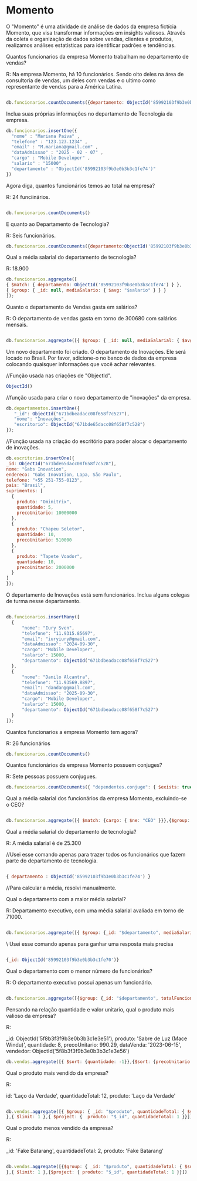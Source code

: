 # Momento

O "Momento" é uma atividade de análise de dados da empresa fictícia Momento, que visa transformar informações em insights valiosos. Através da coleta e organização de dados sobre vendas, clientes e produtos, realizamos análises estatísticas para identificar padrões e tendências.

 Quantos funcionarios da empresa Momento trabalham no departamento de vendas?

 R: Na empresa Momento, há 10 funcionários. Sendo oito deles na área de consultoria de vendas, um deles com vendas e o ultimo como representante de vendas para a América Latina.

 ```js

db.funcionarios.countDocuments({departamento: ObjectId('85992103f9b3e0b3b3c1fe71')})

```
 Inclua suas próprias informações no departamento de Tecnologia da empresa.
 
  ```js
db.funcionarios.insertOne({
    "nome" : "Mariana Paiva" , 
    "telefone" : "123.123.1234" , 
    "email" : "M.mariana@gmail.com" ,
    "dataAdmissao" : "2025 - 02 - 07" ,
    "cargo" : "Mobile Developer" , 
    "salario" : "15000" ,
    "departamento" : "ObjectId('85992103f9b3e0b3b3c1fe74')"
})
```

 Agora diga, quantos funcionários temos ao total na empresa?

 R: 24 funciinários.
 
  ```js

db.funcionarios.countDocuments()

```

 E quanto ao Departamento de Tecnologia?

 R: Seis funcionários.
 
   ```js
db.funcionarios.countDocuments({departamento:ObjectId('85992103f9b3e0b3b3c1fe74')})

```
 Qual a média salarial do departamento de tecnologia?

 R: 18.900
 
  ```js
db.funcionarios.aggregate([
  { $match: { departamento: ObjectId('85992103f9b3e0b3b3c1fe74') } },
  { $group: { _id: null, mediaSalario: { $avg: "$salario" } } }
]);
```

 Quanto o departamento de Vendas gasta em salários? 

 R: O departamento de vendas gasta em torno de 300680 com salários mensais.
 
  ```js

db.funcionarios.aggregate([{ $group: { _id: null, mediaSalarial: { $avg: { $toDouble: "$salario" } } } }]);

```
 
 Um novo departamento foi criado. O departamento de Inovações. Ele será locado no Brasil. 
 Por favor, adicione-o no banco de dados da empresa colocando quaisquer informações que você achar relevantes.

//Função usada nas criações de "ObjectId".
   ```js
ObjectId()

```

 //função usada para criar o novo departamento de "inovações" da empresa.
 ```js
db.departamentos.insertOne({
    "_id": ObjectId("671bdbeadacc08f658f7c527"),
    "nome": "Inovações",
    "escritorio": ObjectId("671bde65dacc08f658f7c528")
});

```

//Função usada na criação do escritório para poder alocar o departamento de inovações.
  ```js
db.escritorios.insertOne({
  _id: ObjectId("671bde65dacc08f658f7c528"),
  nome: "Gabs Inovation",
  endereco: "Gabs Inovation, Lapa, São Paulo",
  telefone: "+55 251-755-0123",
  pais: "Brasil",
  suprimentos: [
    {
      produto: "Ominitrix",
      quantidade: 5,
      precoUnitario: 10000000
    },
    {
      produto: "Chapeu Seletor",
      quantidade: 10,
      precoUnitario: 510000
    },
    {
      produto: "Tapete Voador",
      quantidade: 10,
      precoUnitario: 2000000
    }
  ]
});

```

 O departamento de Inovações está sem funcionários. Inclua alguns colegas de turma nesse departamento.  
 
  ```js

db.funcionarios.insertMany([
    {
        "nome": "Iury Sven",
        "telefone": "11.9315.85697",
        "email": "iuryiury@gmail.com",
        "dataAdmissao": "2024-09-30",
        "cargo": "Mobile Developer",
        "salario": 15000,
        "departamento": ObjectId("671bdbeadacc08f658f7c527") 
    },
    {
        "nome": "Danilo Alcantra",
        "telefone": "11.93569.8897",
        "email": "dandan@gmail.com",
        "dataAdmissao": "2025-09-30",
        "cargo": "Mobile Developer",
        "salario": 15000,
        "departamento": ObjectId("671bdbeadacc08f658f7c527") 
    }
]);

```
 Quantos funcionarios a empresa Momento tem agora?

 R: 26 funcionários 
 
  ```js
db.funcionarios.countDocuments()

```

 Quantos funcionários da empresa Momento possuem conjuges?

 R: Sete pessoas possuem conjugues.
 
  ```js
db.funcionarios.countDocuments({ "dependentes.conjuge": { $exists: true }})

```

 Qual a média salarial dos funcionários da empresa Momento, excluindo-se o CEO?
 
  ```js

db.funcionarios.aggregate([{ $match: {cargo: { $ne: "CEO" }}},{$group: {_id: null, mediaSalarial: { $avg: "$salario" }}}]);

```

 Qual a média salarial do departamento de tecnologia? 

 R: A média salarial é de 25.300

 //Usei esse comando apenas para trazer todos os funcionários que fazem parte do departamento de tecnologia.
 
  ```js

{ departamento : ObjectId('85992103f9b3e0b3b3c1fe74') }

```
//Para calcular a média, resolvi manualmente.

 Qual o departamento com a maior média salarial?
 
R: Departamento executivo, com uma média salarial avaliada em torno de 71000.

  ```js

db.funcionarios.aggregate([{ $group: {_id: "$departamento", mediaSalarial: { $avg: "$salario" }}},{$sort: { mediaSalarial: -1 }},{ $limit: 1}])

```

\\ Usei esse comando apenas para ganhar uma resposta mais precisa
 ```js

{_id: ObjectId('85992103f9b3e0b3b3c1fe70')}

```

 Qual o departamento com o menor número de funcionários?

R: O departamento executivo possui apenas um funcionário.
 
  ```js

db.funcionarios.aggregate([{$group: {_id: "$departamento", totalFuncionarios: { $sum: 1 }}}, {$sort: { totalFuncionarios: 1 }},{ $limit: 1 }])

```
 
 Pensando na relação quantidade e valor unitario, qual o produto mais valioso da empresa?

R:  

_id: ObjectId('5f8b3f3f9b3e0b3b3c1e3e51'),
  produto: 'Sabre de Luz (Mace Windu)',
  quantidade: 8,
  precoUnitario: 990.29,
  dataVenda: '2023-06-15',
  vendedor: ObjectId('5f8b3f3f9b3e0b3b3c1e3e56')
 
   ```js
db.vendas.aggregate([{ $sort: {quantidade: -1}},{$sort: {precoUnitario: -1}},{ $limit: 1 }])

```
 
 Qual o produto mais vendido da empresa?

 R: 
 
  id: 'Laço da Verdade',
  quantidadeTotal: 12,
  produto: 'Laço da Verdade'
 
   ```js

db.vendas.aggregate([{ $group: { _id: "$produto", quantidadeTotal: { $sum: "$quantidade" }}},{$sort: { quantidadeTotal: -1 } 
  },{ $limit: 1 },{ $project: {  produto: "$_id", quantidadeTotal: 1 }}])

```

 
 Qual o produto menos vendido da empresa?
 
 R:
 
 _id: 'Fake Batarang',
  quantidadeTotal: 2,
  produto: 'Fake Batarang'
 
   ```js

db.vendas.aggregate([{$group: { _id: "$produto", quantidadeTotal: { $sum: "$quantidade" }}},{ $sort: { quantidadeTotal: 1 } 
  },{ $limit: 1 },{$project: { produto: "$_id", quantidadeTotal: 1 }}])

```
